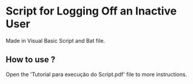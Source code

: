 # Script for Logging Off an Inactive User

Made in Visual Basic Script and Bat file.

## How to use ?

Open the 'Tutorial para execução do Script.pdf' file to more instructions.